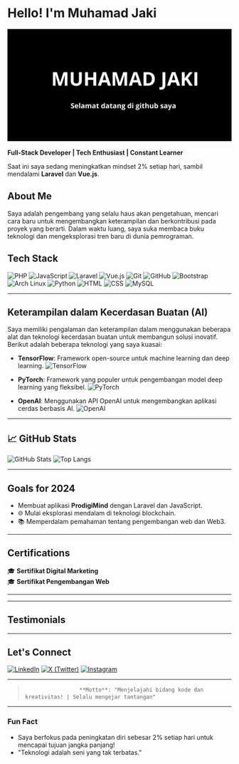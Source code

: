 #  Hello! I'm Muhamad Jaki
![Profile Banner](https://raw.githubusercontent.com/TechQuantX/TechQuantX/refs/heads/main/muhamadjaki.png)


**Full-Stack Developer | Tech Enthusiast | Constant Learner**

 Saat ini saya sedang meningkatkan mindset 2% setiap hari, sambil mendalami **Laravel** dan **Vue.js**.

## About Me
Saya adalah pengembang yang selalu haus akan pengetahuan, mencari cara baru untuk mengembangkan keterampilan dan berkontribusi pada proyek yang berarti. Dalam waktu luang, saya suka membaca buku teknologi dan mengeksplorasi tren baru di dunia pemrograman.


##  Tech Stack
![PHP](https://img.shields.io/badge/-PHP-777BB4?style=flat&logo=php&logoColor=white)
![JavaScript](https://img.shields.io/badge/-JavaScript-F7DF1E?style=flat&logo=javascript&logoColor=black)
![Laravel](https://img.shields.io/badge/-Laravel-FF2D20?style=flat&logo=laravel&logoColor=white)
![Vue.js](https://img.shields.io/badge/-Vue.js-4FC08D?style=flat&logo=vue.js&logoColor=white)
![Git](https://img.shields.io/badge/-Git-F05032?style=flat&logo=git&logoColor=white)
![GitHub](https://img.shields.io/badge/-GitHub-181717?style=flat&logo=github&logoColor=white)
![Bootstrap](https://img.shields.io/badge/-Bootstrap-563D7C?style=flat&logo=bootstrap&logoColor=white)
![Arch Linux](https://img.shields.io/badge/-Arch_Linux-1793D1?style=flat&logo=arch-linux&logoColor=white)
![Python](https://img.shields.io/badge/Python-3776AB?style=flat&logo=python&logoColor=white)
![HTML](https://img.shields.io/badge/-HTML-E34F26?style=flat&logo=html5&logoColor=white)
![CSS](https://img.shields.io/badge/-CSS-1572B6?style=flat&logo=css3&logoColor=white)
![MySQL](https://img.shields.io/badge/-MySQL-4479A1?style=flat&logo=mysql&logoColor=white)

---

 

##  Keterampilan dalam Kecerdasan Buatan (AI)
Saya memiliki pengalaman dan keterampilan dalam menggunakan beberapa alat dan teknologi kecerdasan buatan untuk membangun solusi inovatif. Berikut adalah beberapa teknologi yang saya kuasai:

- **TensorFlow**: Framework open-source untuk machine learning dan deep learning.
![TensorFlow](https://img.shields.io/badge/-TensorFlow-FF6F20?style=flat&logo=tensorflow&logoColor=white)

- **PyTorch**: Framework yang populer untuk pengembangan model deep learning yang fleksibel.
![PyTorch](https://img.shields.io/badge/-PyTorch-EE4C2C?style=flat&logo=pytorch&logoColor=white)

- **OpenAI**: Menggunakan API OpenAI untuk mengembangkan aplikasi cerdas berbasis AI.
![OpenAI](https://img.shields.io/badge/-OpenAI-00A300?style=flat&logo=openai&logoColor=white)

---

## 📈 GitHub Stats
![GitHub Stats](https://github-readme-stats.vercel.app/api?username=TechQuantX&show_icons=true&theme=radical)
![Top Langs](https://github-readme-stats.vercel.app/api/top-langs/?username=TechQuantX&layout=compact&theme=radical)

---

## Goals for 2024
-  Membuat aplikasi **ProdigiMind** dengan Laravel dan JavaScript.
- 🌐 Mulai eksplorasi mendalam di teknologi blockchain.
- 📚 Memperdalam pemahaman tentang pengembangan web dan Web3.

---

## Certifications
🎓 **Sertifikat Digital Marketing**  
🎓 **Sertifikat Pengembangan Web**  

---

---

## Testimonials
>  
>  

---
##  Let's Connect
[![LinkedIn](https://img.shields.io/badge/-LinkedIn-0077B5?style=flat&logo=linkedin&logoColor=white)](https://www.linkedin.com/in/muhamad-jaki-1050a62b4/)
[![X (Twitter)](https://img.shields.io/badge/-Twitter-1DA1F2?style=flat&logo=x&logoColor=white)](https://x.com/zaki1891338562)
[![Instagram](https://img.shields.io/badge/-Instagram-E4405F?style=flat&logo=instagram&logoColor=white)](https://www.instagram.com/muhammadjaki88/)

---

>                      **Motto**: "Menjelajahi bidang kode dan kreativitas! | Selalu mengejar tantangan"

---

### Fun Fact
-  Saya berfokus pada peningkatan diri sebesar 2% setiap hari untuk mencapai tujuan jangka panjang!
-  "Teknologi adalah seni yang tak terbatas." 
